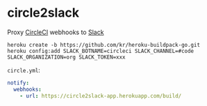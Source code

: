 # circle2slack

Proxy [CircleCI](http://circleci.com) webhooks to [Slack](http://slack.com)

    heroku create -b https://github.com/kr/heroku-buildpack-go.git
    heroku config:add SLACK_BOTNAME=circleci SLACK_CHANNEL=#code SLACK_ORGANIZATION=org SLACK_TOKEN=xxx

`circle.yml`:

```yml
notify:
  webhooks:
    - url: https://circle2slack-app.herokuapp.com/build/
```
